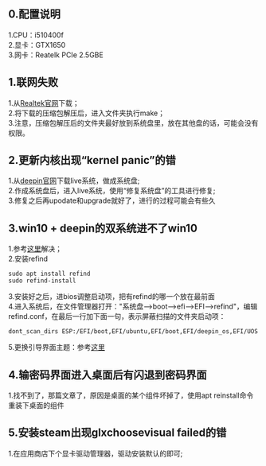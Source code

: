 ## **0.配置说明**  
  1.CPU：i510400f  
  2.显卡：GTX1650  
  3.网卡：Reatelk PCIe 2.5GBE  

## **1.联网失败**
  1.从[Realtek官网][1]下载；  
  2.将下载的压缩包解压后，进入文件夹执行make；  
  3.注意，压缩包解压后的文件夹最好放到系统盘里，放在其他盘的话，可能会没有权限。  
  
## **2.更新内核出现“kernel panic”的错**
  1.从[deepin官网][2]下载live系统，做成系统盘;  
  2.作成系统盘后，进入live系统，使用“修复系统盘”的工具进行修复;  
  3.修复之后再upodate和upgrade就好了，进行的过程可能会有些久

## **3.win10 + deepin的双系统进不了win10**
  1.参考[这里][3]解决；  
  2.安装refind
```
sudo apt install refind   
sudo refind-install   
``` 
  3.安装好之后，进bios调整启动项，把有refind的哪一个放在最前面  
  4.进入系统后，在文件管理器打开："系统盘-->boot-->efi-->EFI-->refind"，编辑refind.conf，在最后一行加下面一句，表示屏蔽扫描的文件夹启动项：
```
dont_scan_dirs ESP:/EFI/boot,EFI/ubuntu,EFI/boot,EFI/deepin_os,EFI/UOS
```
  5.更换引导界面主题：参考[这里][4]   

## **4.输密码界面进入桌面后有闪退到密码界面**
  1.找不到了，那篇文章了，原因是桌面的某个组件坏掉了，使用apt reinstall命令重装下桌面的组件    

## **5.安装steam出现glxchoosevisual failed的错**
  1.在应用商店下个显卡驱动管理器，驱动安装默认的即可;  















[1]: https://www.realtek.com/zh-tw/component/zoo/category/network-interface-controllers-10-100-1000m-gigabit-ethernet-pci-express-software
[2]: https://www.deepin.org/zh/download/
[3]: https://bbs.deepin.org/zh/post/205701
[4]: https://github.com/EvanPurkhiser/rEFInd-minimal




